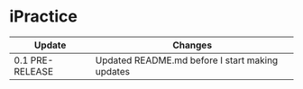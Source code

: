 # iPractice

|      Update      |                      Changes                      |
|------------------|---------------------------------------------------|
| 0.1 PRE-RELEASE  | Updated README.md before I start making updates   |
